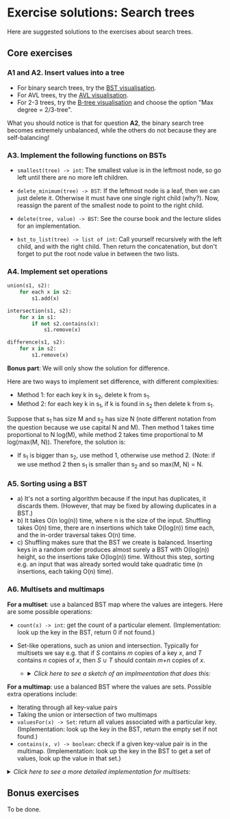 # Exercise solutions: Search trees

Here are suggested solutions to the exercises about search trees.

## Core exercises

### A1 and A2. Insert values into a tree

- For binary search trees, try the [BST visualisation](https://chalmersgu-data-structure-courses.github.io/dsvis/collections.html?algorithm=BST).
- For AVL trees, try the [AVL visualisation](https://chalmersgu-data-structure-courses.github.io/dsvis/collections.html?algorithm=AVL).
- For 2-3 trees, try the [B-tree visualisation](https://chalmersgu-data-structure-courses.github.io/dsvis/collections.html?algorithm=BTree) and choose the option "Max degree = 2/3-tree".

What you should notice is that for question **A2**, the binary search tree becomes extremely unbalanced, while the others do not because they are self-balancing!

### A3. Implement the following functions on BSTs

- `smallest(tree) -> int`:
  The smallest value is in the leftmost node, so go left until there are no more left children.

- `delete_minimum(tree) -> BST`:
  If the leftmost node is a leaf, then we can just delete it.
  Otherwise it must have one single right child (why?).
  Now, reassign the parent of the smallest node to point to the right child.

- `delete(tree, value) -> BST`:
  See the course book and the lecture slides for an implementation.

- `bst_to_list(tree) -> list of int`:
  Call yourself recursively with the left child, and with the right child.
  Then return the concatenation, but don't forget to put the root node value in between the two lists.

### A4. Implement set operations

```python
union(s1, s2):
    for each x in s2:
        s1.add(x)

intersection(s1, s2):
    for x in s1:
        if not s2.contains(x):
            s1.remove(x)

difference(s1, s2):
    for x in s2:
        s1.remove(x)
```

**Bonus part**:
We will only show the solution for difference.

Here are two ways to implement set difference, with different complexities:

- Method 1: for each key k in s<sub>2</sub>, delete k from s<sub>1</sub>.
- Method 2: for each key k in s<sub>1</sub>, if k is found in s<sub>2</sub> then delete k from s<sub>1</sub>.

Suppose that s<sub>1</sub> has size M and s<sub>2</sub> has size N (note different notation from the question because we use capital N and M).
Then method 1 takes time proportional to N log(M), while method 2 takes time proportional to M log(max(M, N)).
Therefore, the solution is:

- If s<sub>1</sub> is bigger than s<sub>2</sub>, use method 1, otherwise use method 2.
  (Note: if we use method 2 then s<sub>1</sub> is smaller than s<sub>2</sub> and so max(M, N) = N.

### A5. Sorting using a BST

- a)
  It's not a sorting algorithm because if the input has duplicates, it discards them.
  (However, that may be fixed by allowing duplicates in a BST.)
- b)
  It takes O(n log(n)) time, where n is the size of the input.
  Shuffling takes O(n) time, there are n insertions which take O(log(n)) time each, and the in-order traversal takes O(n) time.
- c)
  Shuffling makes sure that the BST we create is balanced.
  Inserting keys in a random order produces almost surely a BST with O(log(n)) height, so the insertions take O(log(n)) time.
  Without this step, sorting e.g. an input that was already sorted would take quadratic time (n insertions, each taking O(n) time).

### A6. Multisets and multimaps

**For a multiset**: use a balanced BST map where the values are integers.
Here are some possible operations:

- `count(x) -> int`: get the count of a particular element.
  (Implementation: look up the key in the BST, return 0 if not found.)

- Set-like operations, such as union and intersection.
  Typically for multisets we say e.g. that if *S* contains *m* copies of a key *x*, and *T* contains *n* copies of *x*, then *S* ∪ *T* should contain *m+n* copies of *x*.

  - <p><details><summary><em>Click here to see a sketch of an implmeentation that does this:</em></summary>

    ```python
    union(other):
        for key in other.keys():
            if not this.contains(key):
                this.put(key, 0)
        this.put(key, this.get(key) + other.get(key)
    ```
    </details></p>

**For a multimap**: use a balanced BST where the values are sets.
Possible extra operations include:

- Iterating through all key-value pairs
- Taking the union or intersection of two multimaps
- `valuesFor(x) -> Set`: return all values associated with a particular key.
  (Implementation: look up the key in the BST, return the empty set if not found.)
- `contains(x, v) -> boolean`: check if a given key-value pair is in the multimap.
  (Implementation: look up the key in the BST to get a set of values, look up the value in that set.)

<p><details><summary><em>Click here to see a more detailed implementation for multisets:</em></summary>

```python
class Multiset:
    # e.g. using a map implemented using an AVL tree
    map = new AVLTree()

    add(x):
        if map.contains(x):
            count = map.get(x)
        else:
          count = 0
        map.put(x, count + 1)

    remove(x):
        if map.contains(x):
            count = map.get(x)
            if count == 1:
                map.remove(x)
            else:
                map.put(x, count - 1)

    count(x) -> int:
        if map.contains(x):
            return map.get(x)
        else:
            return 0

    contains(x) -> bool:
        return count(x) != 0

    # plus code for "union" from above
```
</details></p>

## Bonus exercises

To be done.
